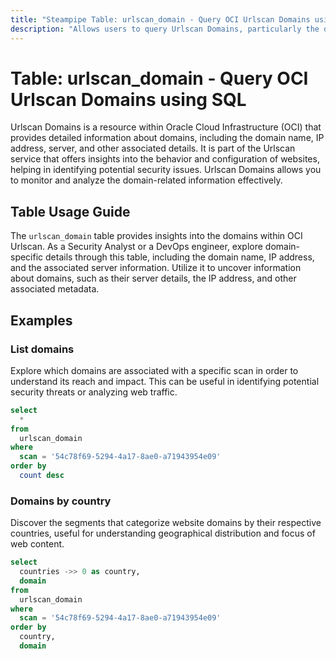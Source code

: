 ```yaml
---
title: "Steampipe Table: urlscan_domain - Query OCI Urlscan Domains using SQL"
description: "Allows users to query Urlscan Domains, particularly the details about domains including the domain name, IP address, and the associated information about the domain's server."
---
```


# Table: urlscan_domain - Query OCI Urlscan Domains using SQL

Urlscan Domains is a resource within Oracle Cloud Infrastructure (OCI) that provides detailed information about domains, including the domain name, IP address, server, and other associated details. It is part of the Urlscan service that offers insights into the behavior and configuration of websites, helping in identifying potential security issues. Urlscan Domains allows you to monitor and analyze the domain-related information effectively.

## Table Usage Guide

The `urlscan_domain` table provides insights into the domains within OCI Urlscan. As a Security Analyst or a DevOps engineer, explore domain-specific details through this table, including the domain name, IP address, and the associated server information. Utilize it to uncover information about domains, such as their server details, the IP address, and other associated metadata.

## Examples

### List domains
Explore which domains are associated with a specific scan in order to understand its reach and impact. This can be useful in identifying potential security threats or analyzing web traffic.

```sql
select
  *
from
  urlscan_domain
where
  scan = '54c78f69-5294-4a17-8ae0-a71943954e09'
order by
  count desc
```

### Domains by country
Discover the segments that categorize website domains by their respective countries, useful for understanding geographical distribution and focus of web content.

```sql
select
  countries ->> 0 as country,
  domain
from
  urlscan_domain
where
  scan = '54c78f69-5294-4a17-8ae0-a71943954e09'
order by
  country,
  domain
```